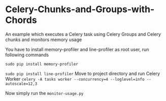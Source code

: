 # Celery-Chunks-and-Groups-with-Chords
An example which executes a Celery task using Celery Groups and Celery chunks and monitors memory usage

You have to install memory-profiler and line-profiler as root user, run following commands

`sudo pip install memory-profiler`

`sudo pip install line-profiler`
Move to project directory and run Celery Worker
`celery -A tasks worker --concurrency=4 --loglevel=info --autoscale=12,3`

Now simply run the `monitor-usage.py`
